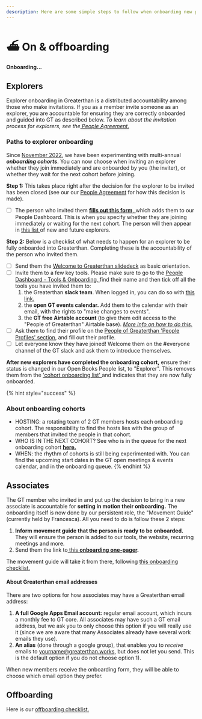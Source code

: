 ```yaml
---
description: Here are some simple steps to follow when onboarding new people to GT.
---
```


# ⛴ On & offboarding

#### Onboarding...

## Explorers

Explorer onboarding in Greaterthan is a distributed accountability among those who make invitations. If you as a member invite someone as an explorer, you are accountable for ensuring they are correctly onboarded and guided into GT as described below. _To learn about the invitation process for explorers, see the_[ _People Agreement._](../agreements/people-agreement.md#explorers)&#x20;

### Paths to explorer onboarding&#x20;

Since [November 2022](https://www.loomio.com/d/3qmYIa7s/onboarding-explorers-in-cohorts), we have been experimenting with multi-annual _**onboarding cohorts**_. You can now choose when inviting an explorer whether they join immediately and are onboarded by you (the inviter), or whether they wait for the next cohort before joining.&#x20;

**Step 1:** This takes place right after the decision for the explorer to be invited has been closed (see our our [People Agreement](../agreements/people-agreement.md#joining-and-leaving-greaterthan) for how this decision is made).&#x20;

* [ ] The person who invited them [**fills out this form,** ](https://airtable.com/shrsRwYaxNOLaN46o)which adds them to our People Dashboard. This is when you specify whether they are joining immediately or waiting for the next cohort. The person will then appear in [this list ](https://airtable.com/app9eFED6mT3xijkm/pagZJ5UUwGsDt2ujA?Pllch=recKNegH60TXvnqzG)of new and future explorers.&#x20;

**Step 2:** Below is a checklist of what needs to happen for an explorer to be fully onboarded into Greaterthan. Completing these is the accountability of the person who invited them.&#x20;

* [ ] Send them the [Welcome to Greaterthan slidedeck](https://docs.google.com/presentation/d/1rFSGgnr78lhhy5qUJU2nRUVO1Xro84iDbriAotjiRV0/edit#slide=id.p21) as basic orientation.&#x20;
* [ ] Invite them to a few key tools. Please make sure to go to the [People Dashboard - Tools & Onboarding, ](https://airtable.com/app9eFED6mT3xijkm/pagZJ5UUwGsDt2ujA)find their name and then tick off all the tools you have invited them to:&#x20;
  1. the Greaterthan **slack team**. When logged in, you can do so with [this link. ](https://greaterfinance.slack.com/admin/invites)
  2. the **open GT events calendar.** Add them to the calendar with their email, with the rights to "make changes to events".
  3. the **GT free Airtable account** (to give them edit access to the "People of Greaterthan" Airtable base). [_More info on how to do this._ ](https://docs.google.com/document/d/1Qxa1fWOnZw7emMDMz-DHXMNzclQ9VMdMWHvCJ8RUF8M/edit)
* [ ] Ask them to find their profile on the [People of Greaterthan 'People Profiles' section](https://airtable.com/app9eFED6mT3xijkm/pagWBlHlsH6y1kzeN?6iIC3=recQTeuAsbK6etMJC), and fill out their profile.&#x20;
* [ ] Let everyone know they have joined! Welcome them on the #everyone channel of the GT slack and ask them to introduce themselves.&#x20;

**After new explorers have completed the onboarding cohort,** ensure their status is changed in our Open Books People list, to "Explorer". This removes them from the ['cohort onboarding list' ](https://airtable.com/app9eFED6mT3xijkm/pagZJ5UUwGsDt2ujA?Pllch=rec9kT2iaiaTymIkA)and indicates that they are now fully onboarded.

{% hint style="success" %}
### About onboarding cohorts&#x20;

* HOSTING: a rotating team of 2 GT members hosts each onboarding cohort. The responsibility to find the hosts lies with the group of members that invited the people in that cohort.&#x20;
* WHO IS IN THE NEXT COHORT? See who is in the queue for the next onboarding cohort [**here.** ](https://airtable.com/app9eFED6mT3xijkm/pagZJ5UUwGsDt2ujA?Pllch=rec9kT2iaiaTymIkA)
* WHEN: the rhythm of cohorts is still being experimented with. You can find the upcoming start dates in the GT open meetings & events calendar, and in the onboarding queue.&#x20;
{% endhint %}

## Associates

The GT member who invited in and put up the decision to bring in a new associate is accountable for **setting in motion their onboarding.** The onboarding itself is now done by our persistent role, the "Movement Guide" (currently held by Francesca). All you need to do is follow these 2 steps:&#x20;

1. **Inform movement guide that the person is ready to be onboarded.** They will ensure the person is added to our tools, the website, recurring meetings and more.&#x20;
2. Send them the link to[ this **onboarding one-pager**](https://docs.google.com/document/d/1Qij7\_XeBFWugVHX0m1mOg7rArwORcWDnkptbYgASLFY/edit)**.**

The movement guide will take it from there, following [this onboarding checklist.](https://docs.google.com/document/d/1IaLdXaXYWuCAGk-mG3gPXOwAAcJtJxpcDEi0heuGP9U/edit)

#### About Greaterthan email addresses

There are two options for how associates may have a Greaterthan email address:

1. **A full Google Apps Email account:** regular email account, which incurs a monthly fee to GT core. All associates may have such a GT email address, but we ask you to only choose this option if you will really use it (since we are aware that many Associates already have several work emails they use). &#x20;
2. **An alias** (done through a google group), that enables you to _receive_ emails to yourname@greaterthan.works, but does not let you send. This is the default option if you do not choose option 1).

When new members receive the onboarding form, they will be able to choose which email option they prefer.



## Offboarding

Here is our [offboarding checklist. ](https://docs.google.com/document/d/1bT3EXJSD-oTWouHSprullebs6bbxAMzyt\_UnJD3PYn8/edit)

